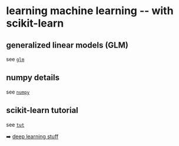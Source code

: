 # learning machine learning -- with scikit-learn

## generalized linear models (GLM)

see [`glm`](https://github.com/sassbalint/ml/tree/main/glm)

## numpy details

see [`numpy`](https://github.com/sassbalint/ml/tree/main/numpy)

## scikit-learn tutorial

see [`tut`](https://github.com/sassbalint/ml/tree/main/tut)

:arrow_right: [deep learning stuff](https://github.com/sassbalint/dl)

